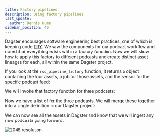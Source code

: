 ```yaml
---
title: Factory pipelines
description: Using factory pipelines
last_update:
  author: Dennis Hume
sidebar_position: 40
---
```


Dagster encourages software engineering best practices, one of which is keeping code [DRY](https://en.wikipedia.org/wiki/Don%27t_repeat_yourself). We saw the components for our podcast workflow and noted that everything exists within a factory function. Now we will show how to apply this factory to different podcasts and create distinct asset lineages for each, all within the same Dagster project.

If you look at the `rss_pipeline_factory` function, it returns a <PyObject section="definitions" module="dagster" object="Definitions" /> object containing the four assets, a job for those assets, and the sensor for the specific podcast feed:

<CodeExample path="docs_projects/project_dagster_modal_pipes/project_dagster_modal_pipes/pipeline_factory.py" language="python" startAfter="start_def" endBefore="end_def"/>

We will invoke that factory function for three podcasts:

<CodeExample path="docs_projects/project_dagster_modal_pipes/project_dagster_modal_pipes/definitions.py" language="python" startAfter="start_factory" endBefore="end_factory"/>

Now we have a list of <PyObject section="definitions" module="dagster" object="Definitions" /> for the three podcasts. We will merge these together into a single definition in our Dagster project:

<CodeExample path="docs_projects/project_dagster_modal_pipes/project_dagster_modal_pipes/definitions.py" language="python" startAfter="start_def" endBefore="end_def"/>

We can now see all the assets in Dagster and know that we will ingest any new podcasts going forward.

![2048 resolution](/images/examples/modal/screenshot_dagster_lineage.png)
